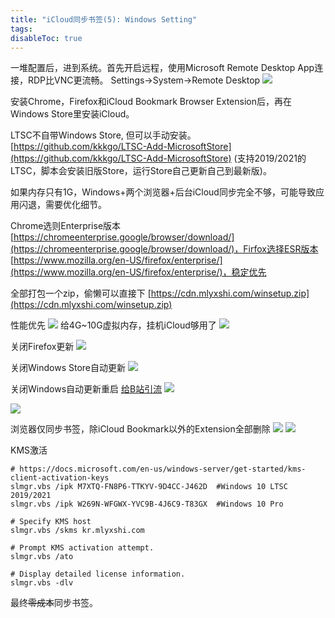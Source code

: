 ```yaml
---
title: "iCloud同步书签(5): Windows Setting"
tags:
disableToc: true
---
```




一堆配置后，进到系统。首先开启远程，使用Microsoft Remote Desktop App连接，RDP比VNC更流畅。
Settings->System->Remote Desktop
![](/icloud/media/2022-02-05-13-38-35.png)



安装Chrome，Firefox和iCloud Bookmark Browser Extension后，再在Windows Store里安装iCloud。

LTSC不自带Windows Store, 但可以手动安装。[https://github.com/kkkgo/LTSC-Add-MicrosoftStore](https://github.com/kkkgo/LTSC-Add-MicrosoftStore) (支持2019/2021的LTSC，脚本会安装旧版Store，运行Store自己更新自己到最新版)。

如果内存只有1G，Windows+两个浏览器+后台iCloud同步完全不够，可能导致应用闪退，需要优化细节。

Chrome选则Enterprise版本 [https://chromeenterprise.google/browser/download/](https://chromeenterprise.google/browser/download/)，Firfox选择ESR版本 [https://www.mozilla.org/en-US/firefox/enterprise/](https://www.mozilla.org/en-US/firefox/enterprise/)，稳定优先

全部打包一个zip，偷懒可以直接下 [https://cdn.mlyxshi.com/winsetup.zip](https://cdn.mlyxshi.com/winsetup.zip)


性能优先
![](/icloud/media/2022-02-12-02-05-59.png)
给4G~10G虚拟内存，挂机iCloud够用了
![](/icloud/media/2022-02-12-02-05-50.png)



关闭Firefox更新
![](/icloud/media/2022-02-05-14-27-27.png)

关闭Windows Store自动更新
![](/icloud/media/2022-02-05-13-58-40.png)

关闭Windows自动更新重启
[给B站引流](https://www.zhihu.com/question/65332770/answer/701978460)
![](/icloud/media/2022-02-05-13-53-16.png)

![](/icloud/media/2022-02-05-13-55-45.png)



浏览器仅同步书签，除iCloud Bookmark以外的Extension全部删除
![](/icloud/media/2022-02-05-14-17-30.png)
![](/icloud/media/2022-02-05-14-17-38.png)

KMS激活
```
# https://docs.microsoft.com/en-us/windows-server/get-started/kms-client-activation-keys
slmgr.vbs /ipk M7XTQ-FN8P6-TTKYV-9D4CC-J462D  #Windows 10 LTSC 2019/2021
slmgr.vbs /ipk W269N-WFGWX-YVC9B-4J6C9-T83GX  #Windows 10 Pro

# Specify KMS host 
slmgr.vbs /skms kr.mlyxshi.com

# Prompt KMS activation attempt.
slmgr.vbs /ato

# Display detailed license information.
slmgr.vbs -dlv
```

最终~~零成本~~同步书签。

